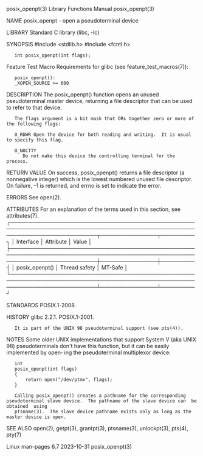 posix_openpt(3)							   Library Functions Manual						       posix_openpt(3)

NAME
       posix_openpt - open a pseudoterminal device

LIBRARY
       Standard C library (libc, -lc)

SYNOPSIS
       #include <stdlib.h>
       #include <fcntl.h>

       int posix_openpt(int flags);

   Feature Test Macro Requirements for glibc (see feature_test_macros(7)):

       posix_openpt():
	   _XOPEN_SOURCE >= 600

DESCRIPTION
       The posix_openpt() function opens an unused pseudoterminal master device, returning a file descriptor that can be used to refer to that device.

       The flags argument is a bit mask that ORs together zero or more of the following flags:

       O_RDWR Open the device for both reading and writing.  It is usual to specify this flag.

       O_NOCTTY
	      Do not make this device the controlling terminal for the process.

RETURN VALUE
       On  success,  posix_openpt()  returns a file descriptor (a nonnegative integer) which is the lowest numbered unused file descriptor.  On failure, -1 is
       returned, and errno is set to indicate the error.

ERRORS
       See open(2).

ATTRIBUTES
       For an explanation of the terms used in this section, see attributes(7).
       ┌───────────────────────────────────────────────────────────────────────────────────────────────────────────────────────────┬───────────────┬─────────┐
       │ Interface														   │ Attribute	   │ Value   │
       ├───────────────────────────────────────────────────────────────────────────────────────────────────────────────────────────┼───────────────┼─────────┤
       │ posix_openpt()														   │ Thread safety │ MT-Safe │
       └───────────────────────────────────────────────────────────────────────────────────────────────────────────────────────────┴───────────────┴─────────┘

STANDARDS
       POSIX.1-2008.

HISTORY
       glibc 2.2.1.  POSIX.1-2001.

       It is part of the UNIX 98 pseudoterminal support (see pts(4)).

NOTES
       Some older UNIX implementations that support System V (aka UNIX 98) pseudoterminals don't have this function, but it can be easily implemented by open‐
       ing the pseudoterminal multiplexor device:

	   int
	   posix_openpt(int flags)
	   {
	       return open("/dev/ptmx", flags);
	   }

       Calling posix_openpt() creates a pathname for the corresponding pseudoterminal slave device.  The pathname of the slave device can  be  obtained	 using
       ptsname(3).  The slave device pathname exists only as long as the master device is open.

SEE ALSO
       open(2), getpt(3), grantpt(3), ptsname(3), unlockpt(3), pts(4), pty(7)

Linux man-pages 6.7							  2023-10-31							       posix_openpt(3)
